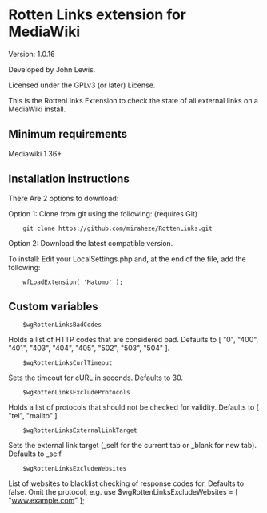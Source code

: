 Rotten Links extension for MediaWiki
==============================
Version: 1.0.16

Developed by John Lewis.

Licensed under the GPLv3 (or later) License.

This is the RottenLinks Extension to check the state of all external links on a MediaWiki install.

Minimum requirements
--------------------------------
Mediawiki 1.36+

Installation instructions
---------------------------------

There Are 2 options to download:

Option 1:
Clone from git using the following: (requires Git)

        git clone https://github.com/miraheze/RottenLinks.git

Option 2:
Download the latest compatible version.

To install:
Edit your LocalSettings.php and, at the end of the file, add the following:

        wfLoadExtension( 'Matomo' );

Custom variables
------------------------

        $wgRottenLinksBadCodes
Holds a list of HTTP codes that are considered bad. Defaults to [ "0", "400", "401", "403", "404", "405", "502", "503", "504" ].

        $wgRottenLinksCurlTimeout
Sets the timeout for cURL in seconds. Defaults to 30.

        $wgRottenLinksExcludeProtocols
Holds a list of protocols that should not be checked for validity. Defaults to [ "tel", "mailto" ].

        $wgRottenLinksExternalLinkTarget
Sets the external link target (_self for the current tab or _blank for new tab). Defaults to _self.

        $wgRottenLinksExcludeWebsites
List of websites to blacklist checking of response codes for. Defaults to false. Omit the protocol, e.g. use $wgRottenLinksExcludeWebsites = [ "www.example.com" ];
